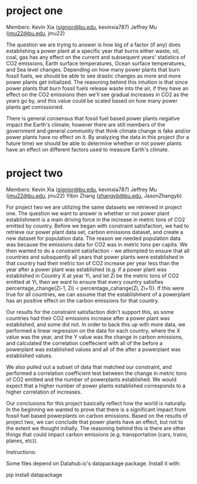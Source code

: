 # project one
Members: 
  Kevin Xia (signior@bu.edu, kevinxia787)
  Jeffrey Mu (jmu22@bu.edu, jmu22)
  

The question we are trying to answer is how big of a factor (if any) does establishing a power plant at a specific year that burns either waste, oil, coal, gas has any effect on the current and subsequent years' statistics of CO2 emissions, Earth surface temperatures, Ocean surface temperatures, and Sea level changes. Depending on how many power plants that burn fossil fuels, we should be able to see drastic changes as more and more power plants get initialized. The reasoning behind this intuition is that since power plants that burn fossil fuels release waste into the air, if they have an effect on the CO2 emissions then we'll see gradual increases in CO2 as the years go by, and this value could be scaled based on how many power plants get comissioned. 

There is general consensus that fossil fuel based power plants negative impact the Earth's climate; however there are still members of the government and general community that think climate change is fake and/or power plants have no effect on it. By analyzing the data in this project (for a future time) we should be able to determine whether or not power plants have an effect on different factors used to measure Earth's climate.


# project two
Members:
  Kevin Xia (signior@bu.edu, kevinxia787)
  Jeffrey Mu (jmu22@bu.edu, jmu22)
  Yibin Zhang (zhangyb@bu.edu, JasonZhangyb)

For project two we are utilizing the same datasets we retrieved in project one. The question we want to answer is whether or not power plant establishment is a main driving force in the increase in metric tons of CO2 emitted by country. Before we began with constraint satisfaction, we had to retrieve our power plant data set, carbon emissions dataset, and create a new dataset for population data. The reason we needed population data was because the emissions data for CO2 was in metric tons per capita. We then wanted to do a constraint satisfaction - we attempted to ensure that all countries and subsquently all years that power plants were established in that country had their metric ton of CO2 increase per year less than the year after a power plant was established (e.g. if a power plant was established in Country X at year Yi, and let Zi be the metric tons of CO2 emitted at Yi, then we want to ensure that every country satisfies percentage_change(Zi-1, Zi) < percentage_cahange(Zi, Zi+1)). If this were true for all countries, we can assume that the establishment of a powerplant has an positive effect on the carbon emissions for that country. 

Our results for the constraint satisfaction didn't support this, as some countries had their CO2 emissions increase after a power plant was established, and some did not. In order to back this up with more data, we performed a linear regression on the data for each country, where the X value was the year, and the Y value was the change in carbon emissions, and calculated the correlation coeffecient with all of the before a powerplant was established values and all of the after a powerplant was established values. 

We also pulled out a subset of data that matched our constraint, and performed a correlation coefficient test between the change in metric tons of CO2 emitted and the number of powerplants established. We would expect that a higher number of power plants established corresponds to a higher correlation of increases.

Our conclusions for this project basically reflect how the world is naturally. In the beginning we wanted to prove that there is a significant impact from fossil fuel based powerplants on carbon emissions. Based on the results of project two, we can conclude that power plants have an effect, but not to the extent we thought initially. The reasoning behind this is there are other things that could impact carbon emissions (e.g. transportation (cars, trains, planes, etc)). 



Instructions:

Some files depend on Datahub.io's datapackage package. Install it with:

  pip install datapackage


  